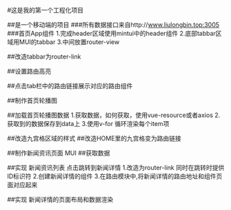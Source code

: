 #这是我的第一个工程化项目

##是一个移动端的项目
###所有数据接口来自http://www.liulongbin.top:3005
###首页App组件
1.完成header区域使用mintui中的header组件
2.底部tabbar区域用MUI的tabbar
3.中间放置router-view



##改造tabbar为router-link

##设置路由高亮

##点击tab栏中的路由链接展示对应的路由组件

##制作首页轮播图

##加载首页轮播图数据
1.获取数据，如何获取，使用vue-resource或者axios
2.获取到的数据保存到data上
3.使用v-for 循环渲染每个item项


##改造九宫格区域的样式 
##改造HOME里的九宫格变为路由链接

##制作新闻资讯页面  MUI
##获取数据

##实现 新闻资讯列表 点击跳转到新闻详情
1.改造为router-link 同时在跳转时提供ID标识符
2.创建新闻详情的组件
3.在路由模块中,将新闻详情的路由地址和组件页面对应起来

##实现  新闻详情的页面布局和数据渲染